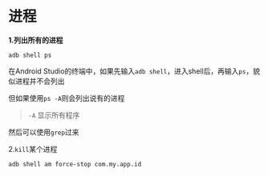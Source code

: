 # 进程

**1.列出所有的进程**

```shell
adb shell ps
```

在Android Studio的终端中，如果先输入`adb shell`，进入shell后，再输入`ps`，貌似进程并不会列出

但如果使用`ps -A`则会列出说有的进程

> `-A` 显示所有程序



然后可以使用`grep`过来





2.`kill`某个进程

```shell
adb shell am force-stop com.my.app.id
```




